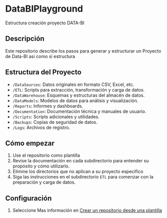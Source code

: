# DataBIPlayground
Estructura creación proyecto DATA-BI


## Descripción
Este repositorio describe los pasos para generar y estructurar un Proyecto de Data-BI asi como si estructura 

## Estructura del Proyecto 
- `/DataSources`: Datos originales en formato CSV, Excel, etc.
- `/ETL`: Scripts para extracción, transformación y carga de datos.
- `/DataWarehouse`: Esquemas y estructuras del almacén de datos.
- `/DataModels`: Modelos de datos para análisis y visualización.
- `/Reports`: Informes y dashboards.
- `/Documentation`: Documentación técnica y manuales de usuario.
- `/Scripts`: Scripts adicionales y utilidades.
- `/Backups`: Copias de seguridad de datos.
- `/Logs`: Archivos de registro.


## Cómo empezar

1. Use el repositorio como plantilla
2. Revise la documentación en cada subdirectorio para entender su propósito y cómo utilizarlo.
3. Elimine los directorios que no aplican a su proyecto específico
4. Siga las instrucciones en el subdirectorio `ETL` para comenzar con la preparación y carga de datos.

## Configuración
1. Seleccione 
  Mas información en  [Crear un repositorio desde una plantilla](https://docs.github.com/es/repositories/creating-and-managing-repositories/creating-a-repository-from-a-template)

